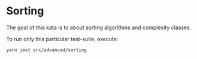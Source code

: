 Sorting
=======

The goal of this kata is to about sorting algorithms and complexity classes.

To run only this particular test-suite, execute:

```bash
yarn jest src/advanced/sorting
```
